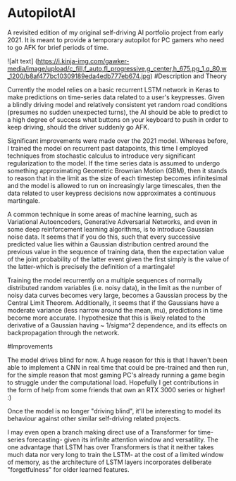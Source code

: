# AutopilotAI
A revisited edition of my original self-driving AI portfolio project from early 2021. It is meant to provide a temporary autopilot for PC gamers who need to go AFK for brief periods of time. 


![alt text] (https://i.kinja-img.com/gawker-media/image/upload/c_fill,f_auto,fl_progressive,g_center,h_675,pg_1,q_80,w_1200/b8af477bc10309189eda4edb777eb674.jpg)
#Description and Theory 


Currently the model relies on a basic recurrent LSTM network in Keras to make predictions on time-series data related to a user's keypresses.
Given a blindly driving model and relatively consistent yet random road conditions (presumes no sudden unexpected turns), the AI should be able to 
predict to a high degree of success what buttons on your keyboard to push in order to keep driving, should the driver suddenly go AFK.

Significant improvements were made over the 2021 model. Whereas before, I trained the model on recurrent past datapoints, this time I employed techniques 
from stochastic calculus to introduce very significant regularization to the model.
If the time series data is assumed to undergo something approximating Geometric Brownian Motion (GBM), then it stands to reason that in the limit as the size of each timestep becomes infinitesimal and the model is allowed to run on increasingly large timescales, then the data related to user keypress decisions now approximates a continuous martingale.

A common technique in some areas of machine learning, such as Variational Autoencoders, Generative Adversarial Networks, and even in some deep reinforcement learning algorithms, is to introduce Gaussian noise data. It seems that if you do this, such that every successive predicted value lies within a Gaussian distribution centred around the previous value in the sequence of training data, then the expectation value of the joint probability of the latter event given the first simply is the value of the latter-which is precisely the definition of a martingale!

Training the model recurrently on a multiple sequences of normally distributed random  variables (i.e. noisy data), in the limit as the number of noisy data curves becomes very large, becomes a Gaussian process by the Central Limit Theorem. 
Additionally, it seems that if the Gaussians have a moderate variance (less narrow around the mean, mu), predictions in time become more accurate. I hypothesize that this is likely related to the derivative of a Gaussian having ~ 1/sigma^2 dependence, and its effects on backpropagation through the network.


#Improvements

The model drives blind for now. A huge reason for this is that I haven't been able to implement a CNN in real time that could be pre-trained and then run, for the simple reason that most gaming PC's already running a game begin to struggle under the computational load. 
Hopefully I get contributions in the form of help from some friends that own an RTX 3000 series or higher! :)

Once the model is no longer "driving blind", it'll be interesting to model its behaviour against other similar self-driving related projects.

I may even open a branch making direct use of a Transformer for time-series forecasting- given its infinite attention window and versatility.
The one advantage that LSTM has over Transformers is that it neither takes much data nor very long to train the LSTM- at the cost of a limited 
window of memory, as the architecture of LSTM layers incorporates deliberate "forgetfulness" for older learned features.


